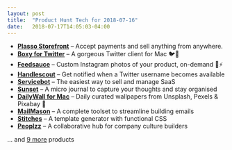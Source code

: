 ```yaml
---
layout: post
title:  "Product Hunt Tech for 2018-07-16"
date:   2018-07-17T14:05:03-04:00
---
```


* **[Plasso Storefront](https://www.producthunt.com/posts/plasso-storefront?utm_campaign=producthunt-api&utm_medium=api&utm_source=Application%3A+Daily+Digest+RSS+%28ID%3A+3202%29)** – Accept payments and sell anything from anywhere.
* **[Boxy for Twitter](https://www.producthunt.com/posts/boxy-for-twitter?utm_campaign=producthunt-api&utm_medium=api&utm_source=Application%3A+Daily+Digest+RSS+%28ID%3A+3202%29)** – A gorgeous Twitter client for Mac 🐦💫
* **[Feedsauce](https://www.producthunt.com/posts/feedsauce?utm_campaign=producthunt-api&utm_medium=api&utm_source=Application%3A+Daily+Digest+RSS+%28ID%3A+3202%29)** – Custom Instagram photos of your product, on-demand 📸⚡
* **[Handlescout](https://www.producthunt.com/posts/handlescout?utm_campaign=producthunt-api&utm_medium=api&utm_source=Application%3A+Daily+Digest+RSS+%28ID%3A+3202%29)** – Get notified when a Twitter username becomes available
* **[Servicebot](https://www.producthunt.com/posts/servicebot?utm_campaign=producthunt-api&utm_medium=api&utm_source=Application%3A+Daily+Digest+RSS+%28ID%3A+3202%29)** – The easiest way to sell and manage SaaS
* **[Sunset](https://www.producthunt.com/posts/sunset-3?utm_campaign=producthunt-api&utm_medium=api&utm_source=Application%3A+Daily+Digest+RSS+%28ID%3A+3202%29)** – A micro journal to capture your thoughts and stay organised
* **[DailyWall for Mac](https://www.producthunt.com/posts/dailywall-for-mac?utm_campaign=producthunt-api&utm_medium=api&utm_source=Application%3A+Daily+Digest+RSS+%28ID%3A+3202%29)** – Daily curated wallpapers from Unsplash, Pexels & Pixabay 🌄
* **[MailMason](https://www.producthunt.com/posts/mailmason?utm_campaign=producthunt-api&utm_medium=api&utm_source=Application%3A+Daily+Digest+RSS+%28ID%3A+3202%29)** – A complete toolset to streamline building emails
* **[Stitches](https://www.producthunt.com/posts/stitches?utm_campaign=producthunt-api&utm_medium=api&utm_source=Application%3A+Daily+Digest+RSS+%28ID%3A+3202%29)** – A template generator with functional CSS
* **[Peoplzz](https://www.producthunt.com/posts/peoplzz?utm_campaign=producthunt-api&utm_medium=api&utm_source=Application%3A+Daily+Digest+RSS+%28ID%3A+3202%29)** – A collaborative hub for company culture builders

… and [9 more](https://www.producthunt.com/tech) products